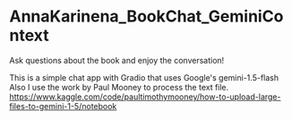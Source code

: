 # AnnaKarinena_BookChat_GeminiContext
Ask questions about the book and enjoy the conversation!

This is a simple chat app with Gradio that uses Google's gemini-1.5-flash
Also I use the work by Paul Mooney to process the text file.
https://www.kaggle.com/code/paultimothymooney/how-to-upload-large-files-to-gemini-1-5/notebook

